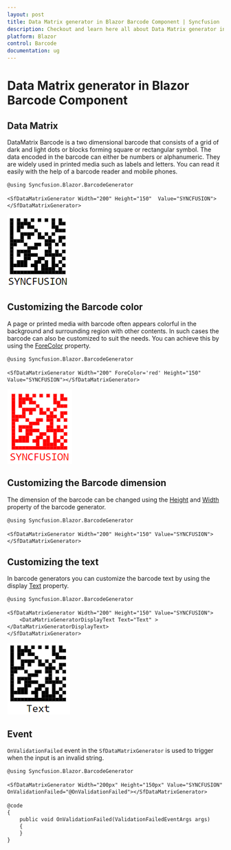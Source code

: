 ```yaml
---
layout: post
title: Data Matrix generator in Blazor Barcode Component | Syncfusion
description: Checkout and learn here all about Data Matrix generator in Syncfusion Blazor Barcode component and more.
platform: Blazor
control: Barcode
documentation: ug
---
```


# Data Matrix generator in Blazor Barcode Component

## Data Matrix

DataMatrix Barcode is a two dimensional barcode that consists of a grid of dark and light dots or blocks forming square or rectangular symbol. The data encoded in the barcode can either be numbers or alphanumeric. They are widely used in printed media such as labels and letters. You can read it easily with the help of a barcode reader and mobile phones.

```cshtml
@using Syncfusion.Blazor.BarcodeGenerator

<SfDataMatrixGenerator Width="200" Height="150"  Value="SYNCFUSION"></SfDataMatrixGenerator>

```

![Data Matrix Generator in Blazor Barcode](images/blazor-barcode-with-datamatrix.png)

## Customizing the Barcode color

A page or printed media with barcode often appears colorful in the background and surrounding region with other contents. In such cases the barcode can also be customized to suit the needs. You can achieve this by using the [ForeColor](https://help.syncfusion.com/cr/blazor/Syncfusion.Blazor.BarcodeGenerator.SfBarcodeGenerator.html#Syncfusion_Blazor_BarcodeGenerator_SfBarcodeGenerator_ForeColor) property.

```cshtml
@using Syncfusion.Blazor.BarcodeGenerator

<SfDataMatrixGenerator Width="200" ForeColor='red' Height="150" Value="SYNCFUSION"></SfDataMatrixGenerator>

```

![Customizing Blazor Barcode Color in Data Matrix Generator](images/blazor-barcode-datamatrix-color-customization.png)

## Customizing the Barcode dimension

The dimension of the barcode can be changed using the [Height](https://help.syncfusion.com/cr/blazor/Syncfusion.Blazor.BarcodeGenerator.SfBarcodeGenerator.html#Syncfusion_Blazor_BarcodeGenerator_SfBarcodeGenerator_Height) and [Width](https://help.syncfusion.com/cr/blazor/Syncfusion.Blazor.BarcodeGenerator.SfBarcodeGenerator.html#Syncfusion_Blazor_BarcodeGenerator_SfBarcodeGenerator_Width) property of the barcode generator.

```cshtml
@using Syncfusion.Blazor.BarcodeGenerator

<SfDataMatrixGenerator Width="200" Height="150" Value="SYNCFUSION"></SfDataMatrixGenerator>

```

## Customizing the text

In barcode generators you can customize the barcode text by using the display [Text](https://help.syncfusion.com/cr/blazor/Syncfusion.Blazor.BarcodeGenerator.DataMatrixGeneratorDisplayText.html#Syncfusion_Blazor_BarcodeGenerator_DataMatrixGeneratorDisplayText_Text) property.

```cshtml
@using Syncfusion.Blazor.BarcodeGenerator

<SfDataMatrixGenerator Width="200" Height="150" Value="SYNCFUSION">
    <DataMatrixGeneratorDisplayText Text="Text" ></DataMatrixGeneratorDisplayText>
</SfDataMatrixGenerator>

```

![Customizing Blazor Barcode Text in Data Matrix Generator](images/blazor-barcode-text-in-datamatrix.png)

## Event

`OnValidationFailed` event in the `SfDataMatrixGenerator` is used to trigger when the input is an invalid string.

```cshtml
@using Syncfusion.Blazor.BarcodeGenerator

<SfDataMatrixGenerator Width="200px" Height="150px" Value="SYNCFUSION" OnValidationFailed="@OnValidationFailed"></SfDataMatrixGenerator>

@code 
{ 
    public void OnValidationFailed(ValidationFailedEventArgs args)
    {
    } 
}

```